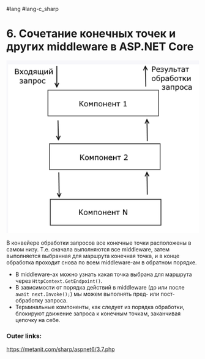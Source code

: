 #lang #lang-c_sharp 

# 6. Сочетание конечных точек и других middleware в ASP.NET Core

![|400](heap/_files/Pasted%20image%2020241117121528.png)

В конвейере обработки запросов все конечные точки расположены в самом низу. Т.е. сначала выполняются все middleware, затем выполняется выбранная для маршрута конечная точка, и в конце обработка проходит снова по всем middleware-ам в обратном порядке.

- В middleware-ах можно узнать какая точка выбрана для маршрута через `HttpContext.GetEndpoint()`.
- В зависимости от порядка действий в middleware (до или после `await next.Invoke();`) мы можем выполнять пред- или пост- обработку запроса.
- Терминальные компоненты, как следует из порядка обработки, блокируют движение запроса к конечным точкам, заканчивая цепочку на себе.

### Outer links:
https://metanit.com/sharp/aspnet6/3.7.php